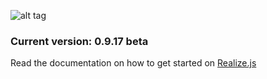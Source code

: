 ![alt tag](https://working-minds.github.io/realizejs/assets/img/content/realizejs.png)

### Current version: 0.9.17 beta

Read the documentation on how to get started on [Realize.js](https://working-minds.github.io/realizejs/en)

